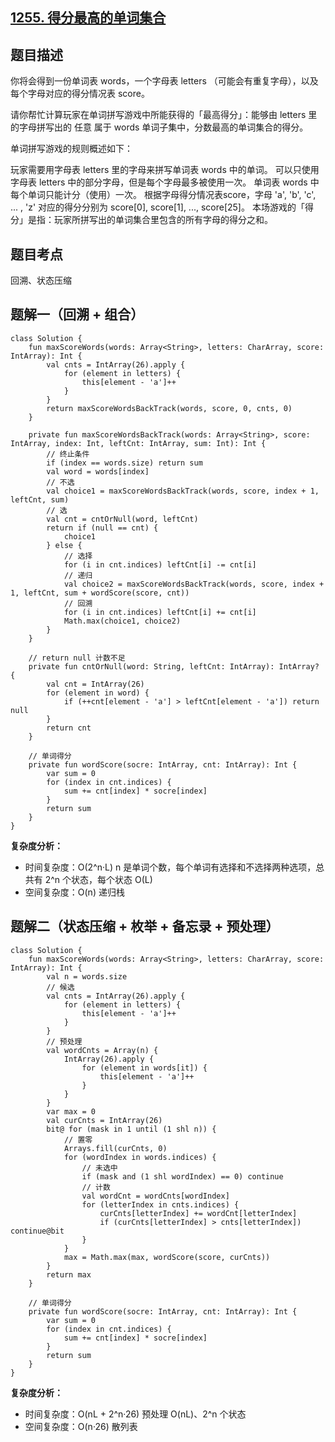## [1255. 得分最高的单词集合](https://leetcode.cn/problems/maximum-score-words-formed-by-letters/description/)

## 题目描述

你将会得到一份单词表 words，一个字母表 letters （可能会有重复字母），以及每个字母对应的得分情况表 score。

请你帮忙计算玩家在单词拼写游戏中所能获得的「最高得分」：能够由 letters 里的字母拼写出的 任意 属于 words 单词子集中，分数最高的单词集合的得分。

单词拼写游戏的规则概述如下：

玩家需要用字母表 letters 里的字母来拼写单词表 words 中的单词。
可以只使用字母表 letters 中的部分字母，但是每个字母最多被使用一次。
单词表 words 中每个单词只能计分（使用）一次。
根据字母得分情况表score，字母 'a', 'b', 'c', ... , 'z' 对应的得分分别为 score[0], score[1], ..., score[25]。
本场游戏的「得分」是指：玩家所拼写出的单词集合里包含的所有字母的得分之和。

## 题目考点

回溯、状态压缩

## 题解一（回溯 + 组合）
 
```
class Solution {
    fun maxScoreWords(words: Array<String>, letters: CharArray, score: IntArray): Int {
        val cnts = IntArray(26).apply {
            for (element in letters) {
                this[element - 'a']++
            }
        }
        return maxScoreWordsBackTrack(words, score, 0, cnts, 0)
    }

    private fun maxScoreWordsBackTrack(words: Array<String>, score: IntArray, index: Int, leftCnt: IntArray, sum: Int): Int {
        // 终止条件
        if (index == words.size) return sum
        val word = words[index]
        // 不选
        val choice1 = maxScoreWordsBackTrack(words, score, index + 1, leftCnt, sum)
        // 选
        val cnt = cntOrNull(word, leftCnt)
        return if (null == cnt) {
            choice1
        } else {
            // 选择
            for (i in cnt.indices) leftCnt[i] -= cnt[i]
            // 递归
            val choice2 = maxScoreWordsBackTrack(words, score, index + 1, leftCnt, sum + wordScore(score, cnt))
            // 回溯
            for (i in cnt.indices) leftCnt[i] += cnt[i]
            Math.max(choice1, choice2)
        }
    }

    // return null 计数不足
    private fun cntOrNull(word: String, leftCnt: IntArray): IntArray? {
        val cnt = IntArray(26)
        for (element in word) {
            if (++cnt[element - 'a'] > leftCnt[element - 'a']) return null
        }
        return cnt
    }

    // 单词得分
    private fun wordScore(socre: IntArray, cnt: IntArray): Int {
        var sum = 0
        for (index in cnt.indices) {
            sum += cnt[index] * socre[index]
        }
        return sum
    }
}
```

**复杂度分析：**

- 时间复杂度：O(2^n·L) n 是单词个数，每个单词有选择和不选择两种选项，总共有 2^n 个状态，每个状态 O(L)
- 空间复杂度：O(n) 递归栈 

## 题解二（状态压缩 + 枚举 + 备忘录 + 预处理）
 
```
class Solution {
    fun maxScoreWords(words: Array<String>, letters: CharArray, score: IntArray): Int {
        val n = words.size
        // 候选
        val cnts = IntArray(26).apply {
            for (element in letters) {
                this[element - 'a']++
            }
        }
        // 预处理
        val wordCnts = Array(n) {
            IntArray(26).apply {
                for (element in words[it]) {
                    this[element - 'a']++
                }
            }
        }
        var max = 0
        val curCnts = IntArray(26)
        bit@ for (mask in 1 until (1 shl n)) {
            // 置零
            Arrays.fill(curCnts, 0)
            for (wordIndex in words.indices) {
                // 未选中
                if (mask and (1 shl wordIndex) == 0) continue
                // 计数
                val wordCnt = wordCnts[wordIndex]
                for (letterIndex in cnts.indices) {
                    curCnts[letterIndex] += wordCnt[letterIndex]
                    if (curCnts[letterIndex] > cnts[letterIndex]) continue@bit
                }
            }
            max = Math.max(max, wordScore(score, curCnts))
        }
        return max
    }

    // 单词得分
    private fun wordScore(socre: IntArray, cnt: IntArray): Int {
        var sum = 0
        for (index in cnt.indices) {
            sum += cnt[index] * socre[index]
        }
        return sum
    }
}
```

**复杂度分析：**

- 时间复杂度：O(nL + 2^n·26) 预处理 O(nL)、2^n 个状态
- 空间复杂度：O(n·26) 散列表 
